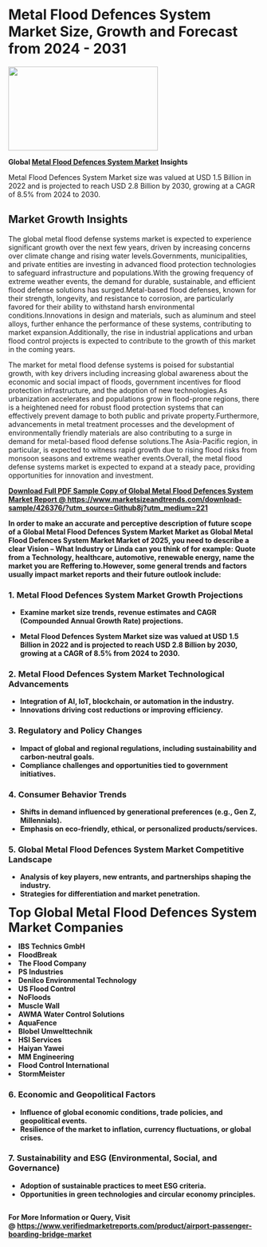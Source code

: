 <H1>Metal Flood Defences System Market Size, Growth and Forecast from 2024 - 2031</H1><img class="aligncenter size-medium wp-image-584254" src="https://thirdeyenews.in/wp-content/uploads/2024/09/Global-Market-Research-300x168.jpeg" alt="" width="300" height="168" /><p><strong>Global&nbsp;<a href="https://www.marketsizeandtrends.com/download-sample/426376/?utm_source=Github8j?utm_medium=221">Metal Flood Defences System Market</a> Insights</strong></p><p>Metal Flood Defences System Market size was valued at USD 1.5 Billion in 2022 and is projected to reach USD 2.8 Billion by 2030, growing at a CAGR of 8.5% from 2024 to 2030.</p><p><h2>Market Growth Insights</h2> <p>The global metal flood defense systems market is expected to experience significant growth over the next few years, driven by increasing concerns over climate change and rising water levels.Governments, municipalities, and private entities are investing in advanced flood protection technologies to safeguard infrastructure and populations.With the growing frequency of extreme weather events, the demand for durable, sustainable, and efficient flood defense solutions has surged.Metal-based flood defenses, known for their strength, longevity, and resistance to corrosion, are particularly favored for their ability to withstand harsh environmental conditions.Innovations in design and materials, such as aluminum and steel alloys, further enhance the performance of these systems, contributing to market expansion.Additionally, the rise in industrial applications and urban flood control projects is expected to contribute to the growth of this market in the coming years.</p> <p><strong><a href="#"></a></strong></p> <p>The market for metal flood defense systems is poised for substantial growth, with key drivers including increasing global awareness about the economic and social impact of floods, government incentives for flood protection infrastructure, and the adoption of new technologies.As urbanization accelerates and populations grow in flood-prone regions, there is a heightened need for robust flood protection systems that can effectively prevent damage to both public and private property.Furthermore, advancements in metal treatment processes and the development of environmentally friendly materials are also contributing to a surge in demand for metal-based flood defense solutions.The Asia-Pacific region, in particular, is expected to witness rapid growth due to rising flood risks from monsoon seasons and extreme weather events.Overall, the metal flood defense systems market is expected to expand at a steady pace, providing opportunities for innovation and investment.</p> <p><strong><a href="#"></p><p><span class=""><strong>Download Full PDF Sample Copy of Global Metal Flood Defences System Market Report</strong> @ <a href="https://www.marketsizeandtrends.com/download-sample/426376/?utm_source=Github8j?utm_medium=221" target="_blank">https://www.marketsizeandtrends.com/download-sample/426376/?utm_source=Github8j?utm_medium=221</a></span></p><p>In order to make an accurate and perceptive description of future scope of a Global&nbsp;Metal Flood Defences System Market Market as Global&nbsp;Metal Flood Defences System Market Market of 2025, you need to describe a clear Vision &ndash; What Industry or Linda can you think of for example: Quote from a Technology, healthcare, automotive, renewable energy, name the market you are Reffering to.However, some general trends and factors usually impact market reports and their future outlook include:</p><h3>1.&nbsp;<strong>Metal Flood Defences System Market Growth Projections</strong></h3><ul><li>Examine market size trends, revenue estimates and CAGR (Compounded Annual Growth Rate) projections.</li><li><p>Metal Flood Defences System Market size was valued at USD 1.5 Billion in 2022 and is projected to reach USD 2.8 Billion by 2030, growing at a CAGR of 8.5% from 2024 to 2030.</p></li></ul><h3>2.&nbsp;<strong>Metal Flood Defences System Market Technological Advancements</strong></h3><ul><li>Integration of AI, IoT, blockchain, or automation in the industry.</li><li>Innovations driving cost reductions or improving efficiency.</li></ul><h3>3.&nbsp;<strong>Regulatory and Policy Changes</strong></h3><ul><li>Impact of global and regional regulations, including sustainability and carbon-neutral goals.</li><li>Compliance challenges and opportunities tied to government initiatives.</li></ul><h3>4.&nbsp;<strong>Consumer Behavior Trends</strong></h3><ul><li>Shifts in demand influenced by generational preferences (e.g., Gen Z, Millennials).</li><li>Emphasis on eco-friendly, ethical, or personalized products/services.</li></ul><h3>5.&nbsp;<strong>Global Metal Flood Defences System Market Competitive Landscape</strong></h3><ul><li>Analysis of key players, new entrants, and partnerships shaping the industry.</li><li>Strategies for differentiation and market penetration.</li></ul><p data-pm-slice="1 1 []"><span style="color: inherit; font-family: inherit; font-size: 25px;">Top Global Metal Flood Defences System Market Companies</span></p><div class="" data-test-id=""><p><li>IBS Technics GmbH</li><li> FloodBreak</li><li> The Flood Company</li><li> PS Industries</li><li> Denilco Environmental Technology</li><li> US Flood Control</li><li> NoFloods</li><li> Muscle Wall</li><li> AWMA Water Control Solutions</li><li> AquaFence</li><li> Blobel Umwelttechnik</li><li> HSI Services</li><li> Haiyan Yawei</li><li> MM Engineering</li><li> Flood Control International</li><li> StormMeister</li></p></div><h3>6.&nbsp;<strong>Economic and Geopolitical Factors</strong></h3><ul><li>Influence of global economic conditions, trade policies, and geopolitical events.</li><li>Resilience of the market to inflation, currency fluctuations, or global crises.</li></ul><h3>7.&nbsp;<strong>Sustainability and ESG (Environmental, Social, and Governance)</strong></h3><ul><li>Adoption of sustainable practices to meet ESG criteria.</li><li>Opportunities in green technologies and circular economy principles.</li></ul><h2><strong style="font-size: 14px;">For More Information or Query, Visit @&nbsp;</strong><a style="background-color: #ffffff; font-size: 14px;" href="https://www.marketsizeandtrends.com/report/metal-flood-defences-system-market/" target="_blank">https://www.verifiedmarketreports.com/product/airport-passenger-boarding-bridge-market</a></h2>